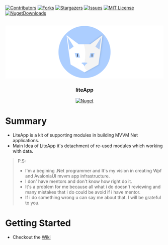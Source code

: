 

<div id="top"></div>

<!-- PROJECT SHIELDS -->
[![Contributors][contributors-shield]][contributors-url]
[![Forks][forks-shield]][forks-url]
[![Stargazers][stars-shield]][stars-url]
[![Issues][issues-shield]][issues-url]
[![MIT License][license-shield]][license-url]
[![NugetDownloads][NugetDowload-shield]][Nuget-url]


<!-- PROJECT LOGO -->
<br />
<div align="center">
  <a>
    <img src="https://raw.githubusercontent.com/Htomsik/Htomsik/main/Assets/ProileReadme/icon_cat.png" alt="Logo">
  </a>

<h3 align="center">liteApp</h3>

  <p align="center">

[![Nuget][Nuget-shield]][Nuget-url]

  </p>
</div>


# Summary

* LiteApp is a kit of supporting modules in building MVVM Net applications.
* Main Idea of LiteApp it's detachment of re-used modules which working with data.

> P.S:
> * I'm a begining .Net programmer and It's my vision in creating Wpf and AvaloniaUI mvvm app infrastructure.
> * I don' have mentors and don't know how right do it.
> * It's a problem for me because all what i do doesn't reviewing and many mistakes that i do could be avoid if i have mentor.
> * If i do something wrong u can say me about that. I will be grateful to you.

# Getting Started
* Checkout the [Wiki](https://github.com/Htomsik/LiteApp/wiki)

<!-- MARKDOWN LINKS & IMAGES -->
[contributors-shield]: https://img.shields.io/github/contributors/Htomsik/LiteApp.svg?style=for-the-badge
[contributors-url]: https://github.com/Htomsik/LiteApp/graphs/contributors

[forks-shield]: https://img.shields.io/github/forks/Htomsik/LiteApp.svg?style=for-the-badge
[forks-url]: https://github.com/Htomsik/LiteApp/network/members

[stars-shield]: https://img.shields.io/github/stars/Htomsik/LiteApp.svg?style=for-the-badge
[stars-url]: https://github.com/Htomsik/LiteApp/stargazers

[issues-shield]: https://img.shields.io/github/issues/Htomsik/LiteApp.svg?style=for-the-badge
[issues-url]: https://github.com/othneildrew/Htomsik/LiteApp

[license-shield]: https://img.shields.io/github/license/Htomsik/LiteApp.svg?style=for-the-badge
[license-url]: https://github.com/Htomsik/LiteApp/blob/master/LICENSE.txt

[Nuget-shield]:https://img.shields.io/nuget/v/LiteApp.svg?style=for-the-badge
[Nuget-url]:https://www.nuget.org/packages/LiteApp/

[NugetDowload-shield]:https://img.shields.io/nuget/dt/LiteApp.svg?style=for-the-badge